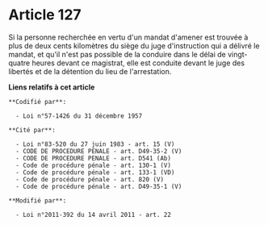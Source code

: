 # Article 127

Si la personne recherchée en vertu d'un mandat d'amener est trouvée à plus de deux cents kilomètres du siège du juge
d'instruction qui a délivré le mandat, et qu'il n'est pas possible de la conduire dans le délai de vingt-quatre heures devant
ce magistrat, elle est conduite devant le juge des libertés et de la détention du lieu de l'arrestation.

**Liens relatifs à cet article**

	**Codifié par**:

	  - Loi n°57-1426 du 31 décembre 1957

	**Cité par**:

	  - Loi n°83-520 du 27 juin 1983 - art. 15 (V)
	  - CODE DE PROCEDURE PENALE - art. D49-35-2 (V)
	  - CODE DE PROCEDURE PENALE - art. D541 (Ab)
	  - Code de procédure pénale - art. 130-1 (V)
	  - Code de procédure pénale - art. 133-1 (VD)
	  - Code de procédure pénale - art. 820 (V)
	  - Code de procédure pénale - art. D49-35-1 (V)

	**Modifié par**:

	  - Loi n°2011-392 du 14 avril 2011 - art. 22
